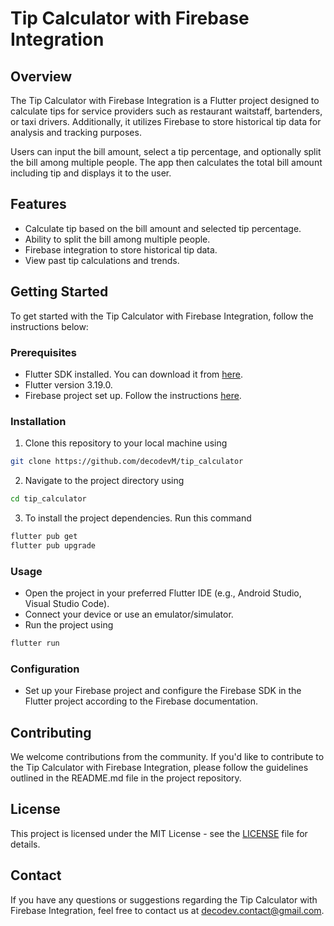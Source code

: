 # Tip Calculator with Firebase Integration

## Overview
The Tip Calculator with Firebase Integration is a Flutter project designed to calculate tips for service providers such as restaurant waitstaff, bartenders, or taxi drivers. Additionally, it utilizes Firebase to store historical tip data for analysis and tracking purposes.

Users can input the bill amount, select a tip percentage, and optionally split the bill among multiple people. The app then calculates the total bill amount including tip and displays it to the user.

## Features
- Calculate tip based on the bill amount and selected tip percentage.
- Ability to split the bill among multiple people.
- Firebase integration to store historical tip data.
- View past tip calculations and trends.

## Getting Started
To get started with the Tip Calculator with Firebase Integration, follow the instructions below:

### Prerequisites
- Flutter SDK installed. You can download it from [here](https://flutter.dev/docs/get-started/install).
- Flutter version 3.19.0.
- Firebase project set up. Follow the instructions [here](https://firebase.google.com/docs/flutter/setup).

### Installation
1. Clone this repository to your local machine using
```bash 
git clone https://github.com/decodevM/tip_calculator 
```
2. Navigate to the project directory using
```bash 
cd tip_calculator
```
3. To install the project dependencies. Run this command
```bash
flutter pub get 
flutter pub upgrade 
```

### Usage
- Open the project in your preferred Flutter IDE (e.g., Android Studio, Visual Studio Code).
- Connect your device or use an emulator/simulator.
- Run the project using
```bash 
flutter run 
```

### Configuration
- Set up your Firebase project and configure the Firebase SDK in the Flutter project according to the Firebase documentation.

## Contributing
We welcome contributions from the community. If you'd like to contribute to the Tip Calculator with Firebase Integration, please follow the guidelines outlined in the README.md file in the project repository.

## License
This project is licensed under the MIT License - see the [LICENSE](LICENSE) file for details.

## Contact
If you have any questions or suggestions regarding the Tip Calculator with Firebase Integration, feel free to contact us at [decodev.contact@gmail.com](mailto:decodev.contact@gmail.com).
